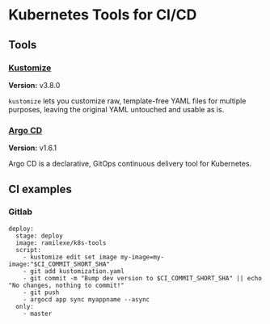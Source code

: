 # Kubernetes Tools for CI/CD

## Tools

### [Kustomize](https://github.com/kubernetes-sigs/kustomize)

**Version:** v3.8.0

`kustomize` lets you customize raw, template-free YAML
files for multiple purposes, leaving the original YAML
untouched and usable as is.

### [Argo CD](https://github.com/argoproj/argo-cd/)

**Version:** v1.6.1

Argo CD is a declarative, GitOps continuous delivery tool for Kubernetes.

## CI examples

### Gitlab

```
deploy:
  stage: deploy
  image: ramilexe/k8s-tools
  script:
    - kustomize edit set image my-image=my-image:"$CI_COMMIT_SHORT_SHA"
    - git add kustomization.yaml
    - git commit -m "Bump dev version to $CI_COMMIT_SHORT_SHA" || echo "No changes, nothing to commit!"
    - git push
    - argocd app sync myappname --async
  only:
    - master
```
